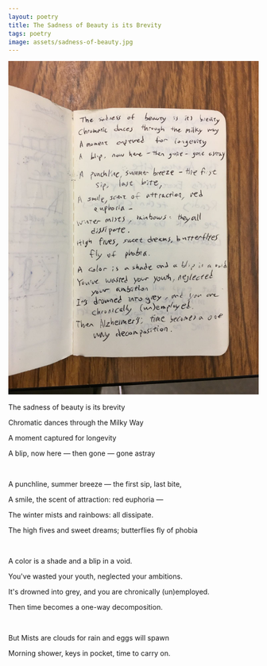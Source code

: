 ```yaml
---
layout: poetry
title: The Sadness of Beauty is its Brevity
tags: poetry
image: assets/sadness-of-beauty.jpg
---
```

![Sadness Of Beauty](assets/sadness-of-beauty.jpg)

The sadness of beauty is its brevity

Chromatic dances through the Milky Way

A moment captured for longevity

A blip, now here — then gone — gone astray

<br>
 
A punchline, summer breeze — the first sip, last bite,

A smile, the scent of attraction: red euphoria —

The winter mists and rainbows: all dissipate.

The high fives and sweet dreams; butterflies fly of phobia

<br>

A color is a shade and a blip in a void. 

You've wasted your youth, neglected your ambitions.

It's drowned into grey, and you are chronically (un)employed.

Then time becomes a one-way decomposition.

<br> 

But Mists are clouds for rain and eggs will spawn

Morning shower, keys in pocket, time to carry on.


